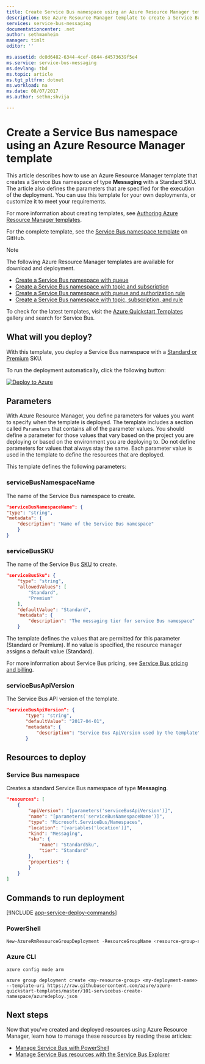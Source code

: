 ```yaml
---
title: Create Service Bus namespace using an Azure Resource Manager template | Microsoft Docs
description: Use Azure Resource Manager template to create a Service Bus namespace
services: service-bus-messaging
documentationcenter: .net
author: sethmanheim
manager: timlt
editor: ''

ms.assetid: dc0d6482-6344-4cef-8644-d4573639f5e4
ms.service: service-bus-messaging
ms.devlang: tbd
ms.topic: article
ms.tgt_pltfrm: dotnet
ms.workload: na
ms.date: 08/07/2017
ms.author: sethm;shvija

---
```


# Create a Service Bus namespace using an Azure Resource Manager template

This article describes how to use an Azure Resource Manager template that creates a Service Bus namespace of type **Messaging** with a Standard SKU. The article also defines the parameters that are specified for the execution of the deployment. You can use this template for your own deployments, or customize it to meet your requirements.

For more information about creating templates, see [Authoring Azure Resource Manager templates][Authoring Azure Resource Manager templates].

For the complete template, see the [Service Bus namespace template][Service Bus namespace template] on GitHub.

> [!NOTE]
> The following Azure Resource Manager templates are available for download and deployment. 
> 
> * [Create a Service Bus namespace with queue](service-bus-resource-manager-namespace-queue.md)
> * [Create a Service Bus namespace with topic and subscription](service-bus-resource-manager-namespace-topic.md)
> * [Create a Service Bus namespace with queue and authorization rule](service-bus-resource-manager-namespace-auth-rule.md)
> * [Create a Service Bus namespace with topic, subscription, and rule](service-bus-resource-manager-namespace-topic-with-rule.md)
> 
> To check for the latest templates, visit the [Azure Quickstart Templates][Azure Quickstart Templates] gallery and search for Service Bus.
> 
> 

## What will you deploy?
With this template, you deploy a Service Bus namespace with a [Standard or Premium](https://azure.microsoft.com/pricing/details/service-bus/) SKU.

To run the deployment automatically, click the following button:

[![Deploy to Azure](./media/service-bus-resource-manager-namespace/deploybutton.png)](https://portal.azure.com/#create/Microsoft.Template/uri/https%3A%2F%2Fraw.githubusercontent.com%2FAzure%2Fazure-quickstart-templates%2Fmaster%2F101-servicebus-create-namespace%2Fazuredeploy.json)

## Parameters
With Azure Resource Manager, you define parameters for values you want to specify when the template is deployed. The template includes a section called `Parameters` that contains all of the parameter values. You should define a parameter for those values that vary based on the project you are deploying or based on the environment you are deploying to. Do not define parameters for values that always stay the same. Each parameter value is used in the template to define the resources that are deployed.

This template defines the following parameters:

### serviceBusNamespaceName
The name of the Service Bus namespace to create.

```json
"serviceBusNamespaceName": {
"type": "string",
"metadata": { 
    "description": "Name of the Service Bus namespace" 
    }
}
```

### serviceBusSKU
The name of the Service Bus [SKU](https://azure.microsoft.com/pricing/details/service-bus/) to create.

```json
"serviceBusSku": { 
    "type": "string", 
    "allowedValues": [ 
        "Standard",
        "Premium" 
    ], 
    "defaultValue": "Standard", 
    "metadata": { 
        "description": "The messaging tier for service Bus namespace" 
    } 

```

The template defines the values that are permitted for this parameter (Standard or Premium). If no value is specified, the resource manager assigns a default value (Standard).

For more information about Service Bus pricing, see [Service Bus pricing and billing][Service Bus pricing and billing].

### serviceBusApiVersion
The Service Bus API version of the template.

```json
"serviceBusApiVersion": { 
       "type": "string", 
       "defaultValue": "2017-04-01", 
       "metadata": { 
           "description": "Service Bus ApiVersion used by the template" 
       } 
```

## Resources to deploy
### Service Bus namespace
Creates a standard Service Bus namespace of type **Messaging**.

```json
"resources": [
    {
        "apiVersion": "[parameters('serviceBusApiVersion')]",
        "name": "[parameters('serviceBusNamespaceName')]",
        "type": "Microsoft.ServiceBus/Namespaces",
        "location": "[variables('location')]",
        "kind": "Messaging",
        "sku": {
            "name": "StandardSku",
            "tier": "Standard"
        },
        "properties": {
        }
    }
]
```

## Commands to run deployment
[!INCLUDE [app-service-deploy-commands](../../includes/app-service-deploy-commands.md)]

### PowerShell
```powershell
New-AzureRmResourceGroupDeployment -ResourceGroupName <resource-group-name> -TemplateFile https://raw.githubusercontent.com/azure/azure-quickstart-templates/master/101-servicebus-create-namespace/azuredeploy.json
```

### Azure CLI
```azurecli
azure config mode arm

azure group deployment create <my-resource-group> <my-deployment-name> --template-uri https://raw.githubusercontent.com/azure/azure-quickstart-templates/master/101-servicebus-create-namespace/azuredeploy.json
```

## Next steps
Now that you've created and deployed resources using Azure Resource Manager, learn how to manage these resources by reading these articles:

* [Manage Service Bus with PowerShell](service-bus-manage-with-ps.md)
* [Manage Service Bus resources with the Service Bus Explorer](https://github.com/paolosalvatori/ServiceBusExplorer/releases)

[Authoring Azure Resource Manager templates]: ../azure-resource-manager/resource-group-authoring-templates.md
[Service Bus namespace template]: https://github.com/Azure/azure-quickstart-templates/blob/master/101-servicebus-create-namespace/
[Azure Quickstart Templates]: https://azure.microsoft.com/documentation/templates/?term=service+bus
[Service Bus pricing and billing]: service-bus-pricing-billing.md
[Using Azure PowerShell with Azure Resource Manager]: ../azure-resource-manager/powershell-azure-resource-manager.md
[Using the Azure CLI for Mac, Linux, and Windows with Azure Resource Management]: ../azure-resource-manager/xplat-cli-azure-resource-manager.md
